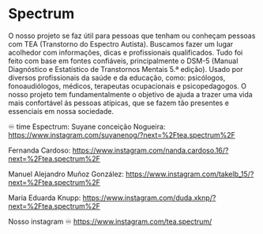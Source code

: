 # Spectrum
O nosso projeto se faz útil para pessoas que tenham ou conheçam pessoas com TEA (Transtorno do Espectro Autista). 
Buscamos fazer um lugar acolhedor com informações, dicas e profissionais qualificados. 
Tudo foi feito com base em fontes confiáveis, principalmente o DSM-5 (Manual Diagnóstico e Estatístico de Transtornos Mentais 5.ª edição). Usado por diversos profissionais da saúde e da educação, como: psicólogos, fonoaudiólogos, médicos, terapeutas ocupacionais e psicopedagogos. 
O nosso projeto tem fundamentalmente o objetivo de ajuda a trazer uma vida mais confortável ás pessoas atípicas, que se fazem tão presentes e essenciais em nossa sociedade.

♾️ time Espectrum:
Suyane conceição Nogueira: https://www.instagram.com/suyanenog/?next=%2Ftea.spectrum%2F

Fernanda Cardoso: https://www.instagram.com/nanda.cardoso.16/?next=%2Ftea.spectrum%2F

Manuel Alejandro Muñoz González: https://www.instagram.com/takelb_15/?next=%2Ftea.spectrum%2F

Maria Eduarda Knupp: https://www.instagram.com/duda.xknp/?next=%2Ftea.spectrum%2F

Nosso instagram ♾️
https://www.instagram.com/tea.spectrum/
